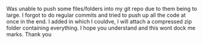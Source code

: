 Was unable to push some files/folders into my git repo due to them being to large. 
I forgot to do regular commits and tried to push up all the code at once in the end. 
I added in which I couldve, I will attach a compressed zip folder containing everything.
I hope you understand and this wont dock me marks.
Thank you
